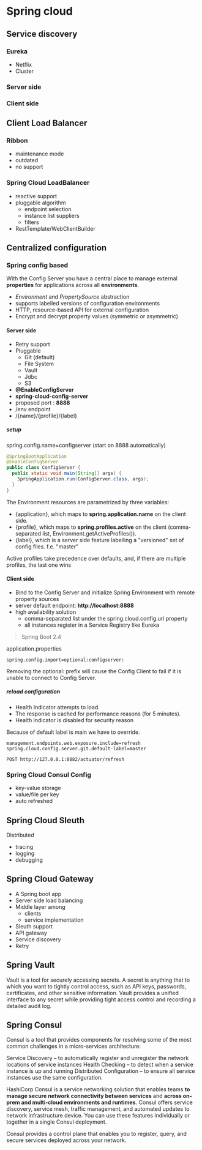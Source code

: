 # Spring cloud

## Service discovery

### Eureka
- Netflix
- Cluster

### Server side

### Client side

## Client Load Balancer

### Ribbon
- maintenance mode 
- outdated
- no support

### Spring Cloud LoadBalancer
- reactive support
- pluggable algorithm
  - endpoint selection
  - instance list suppliers
  - filters
- RestTemplate/WebClientBuilder


## Centralized configuration
### Spring config based
With the Config Server you have a central place to manage external **properties** for applications across all **environments**.

- _Environment_ and _PropertySource_ abstraction
- supports labelled versions of configuration environments
- HTTP, resource-based API for external configuration
- Encrypt and decrypt property values (symmetric or asymmetric)
#### Server side
- Retry support
- Pluggable
  - Git (default)
  - File System
  - Vault
  - Jdbc
  - S3
- **@EnableConfigServer**
- **spring-cloud-config-server**
- proposed port : **8888**
- /env endpoint
- /{name}/{profile}/{label}

##### setup
spring.config.name=configserver (start on 8888 automatically)

```java
@SpringBootApplication
@EnableConfigServer
public class ConfigServer {
  public static void main(String[] args) {
    SpringApplication.run(ConfigServer.class, args);
  }
}
```

The Environment resources are parametrized by three variables:
- {application}, which maps to **spring.application.name** on the client side.
- {profile}, which maps to **spring.profiles.active** on the client (comma-separated list, Environment.getActiveProfiles()).
- {label}, which is a server side feature labelling a "versioned" set of config files. f.e. "master"

Active profiles take precedence over defaults, and, if there are multiple profiles, the last one wins


#### Client side
- Bind to the Config Server and initialize Spring Environment with remote property sources
- server default endpoint: **http://localhost:8888**
- high availability solution
  - comma-separated list under the spring.cloud.config.uri property
  - all instances register in a Service Registry like Eureka

> Spring Boot 2.4 

application.properties
```properties
spring.config.import=optional:configserver:
```
Removing the optional: prefix will cause the Config Client to fail if it is unable to connect to Config Server.

##### reload configuration

- Health Indicator attempts to load. 
- The response is cached for performance reasons (for 5 minutes).
- Health indicator is disabled for security reason

Because of default label is main we have to override.

```properties
management.endpoints.web.exposure.include=refresh
spring.cloud.config.server.git.default-label=master
```

```shell
POST http://127.0.0.1:8082/actuator/refresh
```


### Spring Cloud Consul Config
- key-value storage
- value/file per key
- auto refreshed

## Spring Cloud Sleuth

Distributed 
- tracing
- logging
- debugging

## Spring Cloud Gateway
- A Spring boot app
- Server side load balancing
- Middle layer among
  - clients
  - service implementation
- Sleuth support
- API gateway
- Service discovery
- Retry

## Spring Vault

Vault is a tool for securely accessing secrets. 
A secret is anything that to which you want to tightly control access, such as API keys, passwords, certificates, and other sensitive information. 
Vault provides a unified interface to any secret while providing tight access control and recording a detailed audit log.

## Spring Consul

Consul is a tool that provides components for resolving some of the most common challenges in a micro-services architecture:

Service Discovery – to automatically register and unregister the network locations of service instances
Health Checking – to detect when a service instance is up and running
Distributed Configuration – to ensure all service instances use the same configuration.

HashiCorp Consul is a service networking solution that enables teams **to manage secure network connectivity between services** 
and **across on-prem and multi-cloud environments and runtimes**. 
Consul offers service discovery, service mesh, traffic management, and automated updates to network infrastructure device. You can use these features individually or together in a single Consul deployment.


Consul provides a control plane that enables you to register, query, and secure services deployed across your network. 